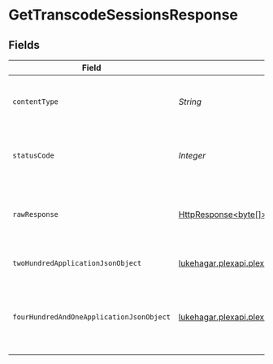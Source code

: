 # GetTranscodeSessionsResponse


## Fields

| Field                                                                                                                                                       | Type                                                                                                                                                        | Required                                                                                                                                                    | Description                                                                                                                                                 |
| ----------------------------------------------------------------------------------------------------------------------------------------------------------- | ----------------------------------------------------------------------------------------------------------------------------------------------------------- | ----------------------------------------------------------------------------------------------------------------------------------------------------------- | ----------------------------------------------------------------------------------------------------------------------------------------------------------- |
| `contentType`                                                                                                                                               | *String*                                                                                                                                                    | :heavy_check_mark:                                                                                                                                          | HTTP response content type for this operation                                                                                                               |
| `statusCode`                                                                                                                                                | *Integer*                                                                                                                                                   | :heavy_check_mark:                                                                                                                                          | HTTP response status code for this operation                                                                                                                |
| `rawResponse`                                                                                                                                               | [HttpResponse<byte[]>](https://docs.oracle.com/en/java/javase/11/docs/api/java.net.http/java/net/http/HttpResponse.html)                                    | :heavy_check_mark:                                                                                                                                          | Raw HTTP response; suitable for custom response parsing                                                                                                     |
| `twoHundredApplicationJsonObject`                                                                                                                           | [lukehagar.plexapi.plexapi.models.operations.GetTranscodeSessionsResponseBody](../../models/operations/GetTranscodeSessionsResponseBody.md)                 | :heavy_minus_sign:                                                                                                                                          | The Transcode Sessions                                                                                                                                      |
| `fourHundredAndOneApplicationJsonObject`                                                                                                                    | [lukehagar.plexapi.plexapi.models.operations.GetTranscodeSessionsSessionsResponseBody](../../models/operations/GetTranscodeSessionsSessionsResponseBody.md) | :heavy_minus_sign:                                                                                                                                          | Unauthorized - Returned if the X-Plex-Token is missing from the header or query.                                                                            |